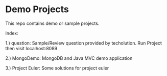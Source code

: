 # Demo Projects

This repo contains demo or sample projects.

Index:

1.) question: Sample/Review question provided by techolution.
	Run Project then visit localhost:8089

2.) MongoDemo: MongoDB and Java MVC demo application

3.) Project Euler: Some solutions for project euler